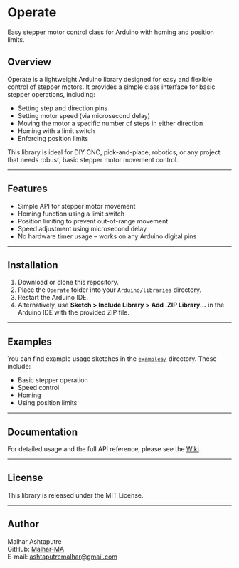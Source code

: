 # Operate

Easy stepper motor control class for Arduino with homing and position limits.

## Overview

Operate is a lightweight Arduino library designed for easy and flexible control of stepper motors. It provides a simple class interface for basic stepper operations, including:

- Setting step and direction pins
- Setting motor speed (via microsecond delay)
- Moving the motor a specific number of steps in either direction
- Homing with a limit switch
- Enforcing position limits

This library is ideal for DIY CNC, pick-and-place, robotics, or any project that needs robust, basic stepper motor movement control.

---

## Features

- Simple API for stepper motor movement
- Homing function using a limit switch
- Position limiting to prevent out-of-range movement
- Speed adjustment using microsecond delay
- No hardware timer usage – works on any Arduino digital pins

---

## Installation

1. Download or clone this repository.
2. Place the `Operate` folder into your `Arduino/libraries` directory.
3. Restart the Arduino IDE.
4. Alternatively, use **Sketch > Include Library > Add .ZIP Library...** in the Arduino IDE with the provided ZIP file.

---

## Examples

You can find example usage sketches in the [`examples/`](https://github.com/The-Rooftop-Farmers/Operate-Lib/tree/main/examples) directory. These include:

- Basic stepper operation
- Speed control
- Homing
- Using position limits

---

## Documentation

For detailed usage and the full API reference, please see the [Wiki](https://github.com/The-Rooftop-Farmers/Operate-Lib/wiki).

---

## License

This library is released under the MIT License.

---

## Author

Malhar Ashtaputre  
GitHub: [Malhar-MA](https://github.com/Malhar-MA)  
E-mail: ashtaputremalhar@gmail.com
